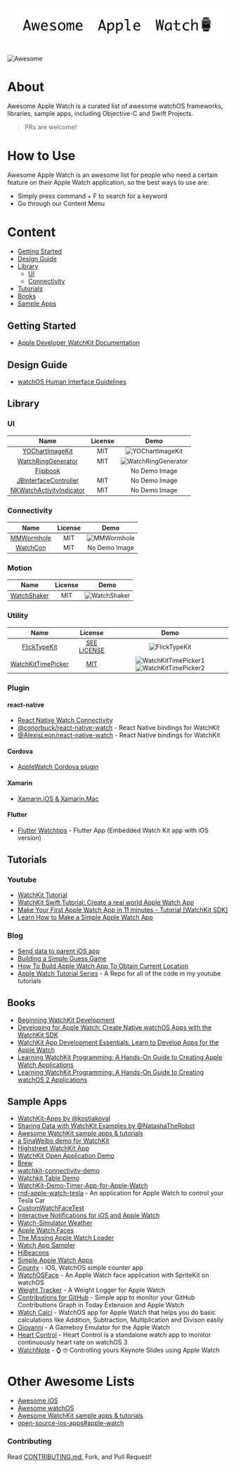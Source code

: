 ![logo](image/awesome-apple-watch.png)

<img src="https://awesome.re/badge.svg" alt="Awesome">

# About

Awesome Apple Watch is a curated list of awesome watchOS frameworks, libraries, sample apps, including Objective-C and Swift Projects.

> PRs are welcome! 

# How to Use

Awesome Apple Watch is an awesome list for people who need a certain feature on their Apple Watch application, so the best ways to use are:

* Simply press command + F to search for a keyword
* Go through our Content Menu

# Content

* [Getting Started](#getting-started)
* [Design Guide](#design-guide)
* [Library](#library)
    * [UI](#ui)
    * [Connectivity](#connectivity)
* [Tutorials](#tutorials)
* [Books](#books)
* [Sample Apps](#sample-apps)

## Getting Started

* [Apple Developer WatchKit Documentation](https://developer.apple.com/documentation/watchkit)

## Design Guide

* [watchOS Human Interface Guidelines](https://developer.apple.com/design/human-interface-guidelines/watchos/overview/themes/)

## Library

### UI

| Name | License | Demo |
|:----:|:-------:|:----:|
| [YOChartImageKit](https://github.com/yasuoza/YOChartImageKit) | MIT | ![YOChartImageKit](https://raw.githubusercontent.com/yasuoza/YOChartImageKit/assets/images/watchos/all.png) |
| [WatchRingGenerator](https://github.com/radianttap/WatchRingGenerator) | MIT | ![WatchRingGenerator](https://github.com/radianttap/WatchRingGenerator/blob/master/screen.png) |
| [Flipbook](https://github.com/frosty/Flipbook) | | No Demo Image |
| [JBInterfaceController](https://github.com/mikeswanson/JBInterfaceController) | MIT | No Demo Image |
| [NKWatchActivityIndicator](https://github.com/NilStack/NKWatchActivityIndicator) | MIT | No Demo Image |

### Connectivity

| Name | License | Demo |
|:----:|:-------:|:----:|
| [MMWormhole](https://github.com/mutualmobile/MMWormhole) | MIT | ![MMWormhole](https://github.com/mutualmobile/MMWormhole/blob/master/MMWormhole.gif) |
| [WatchCon](https://github.com/abdullahselek/WatchCon) | MIT | No Demo Image |

### Motion

| Name | License | Demo |
|:----:|:-------:|:----:|
| [WatchShaker](https://github.com/ezefranca/WatchShaker) | MIT | ![WatchShaker](https://raw.githubusercontent.com/ezefranca/WatchShaker/master/giphy%20(1).gif) |

### Utility

| Name | License | Demo |
|:----:|:-------:|:----:|
| [FlickTypeKit](https://github.com/FlickType/FlickTypeKit) | [SEE LICENSE](https://github.com/FlickType/FlickTypeKit/blob/master/LICENSE.md) | ![FlickTypeKit](https://github.com/FlickType/FlickTypeKit/raw/master/screenshot-header.png) |
| [WatchKitTimePicker](https://github.com/calda/WatchKitTimePicker) | [MIT](https://github.com/calda/WatchKitTimePicker/blob/master/LICENSE) | ![WatchKitTimePicker1](https://github.com/calda/WatchKitTimePicker/raw/master/images/watchkit%20time%20picker%2012hr.gif) ![WatchKitTimePicker2](https://github.com/calda/WatchKitTimePicker/raw/master/images/watchkit%20time%20picker%2024hr.gif)|

### Plugin

#### react-native

* [React Native Watch Connectivity](https://github.com/mtford90/react-native-watch-connectivity)
* [@conorbuck/react-native-watch](https://github.com/conorbuck/react-native-watch) - React Native bindings for WatchKit
* [@AlexisLeon/react-native-watch](https://github.com/AlexisLeon/react-native-watch) - React Native bindings for WatchKit

#### Cordova

* [AppleWatch Cordova plugin](https://github.com/Telerik-Verified-Plugins/AppleWatch)

#### Xamarin

* [Xamarin.iOS & Xamarin.Mac](https://github.com/xamarin/xamarin-macios)

#### Flutter

* [Flutter Watchtips](https://github.com/magnatronus/flutter-watchtips) - Flutter App (Embedded Watch Kit app with iOS version)

## Tutorials

### Youtube

* [WatchKit Tutorial](https://www.youtube.com/watch?v=MAMAqvjPWxo&list=PLveAIogCrRlX2KIm8rfytPArufhV9knnV)
* [WatchKit Swift Tutorial: Create a real world Apple Watch App](https://www.youtube.com/watch?v=sZAT8wNJnF0)
* [Make Your First Apple Watch App in 11 minutes - Tutorial [WatchKit SDK]](https://www.youtube.com/watch?v=MeGArZtbGZ8)
* [Learn How to Make a Simple Apple Watch App](https://www.youtube.com/watch?v=_l393Xm-qsU)

### Blog

* [Send data to parent iOS app](https://kristina.io/send-data-to-parent-ios-app/)
* [Building a Simple Guess Game](https://www.appcoda.com/watchkit-introduction-tutorial/)
* [How To Build Apple Watch App To Obtain Current Location](https://www.spaceotechnologies.com/build-apple-watch-app-watchkit-tutorial/)
* [Apple Watch Tutorial Series](https://github.com/randomite/AppleWatchTutorialSeries) - A Repo for all of the code in my youtube tutorials

## Books

* [Beginning WatchKit Development](https://www.amazon.com/Beginning-WatchKit-Development-Cory-Bohon/dp/1542751438?SubscriptionId=AKIAILSHYYTFIVPWUY6Q&tag=duckduckgo-d-20&linkCode=xm2&camp=2025&creative=165953&creativeASIN=1542751438)
* [Developing for Apple Watch: Create Native watchOS Apps with the WatchKit SDK](https://www.amazon.com/Developing-Apple-Watch-watchOS-WatchKit/dp/168050133X?SubscriptionId=AKIAILSHYYTFIVPWUY6Q&tag=duckduckgo-d-20&linkCode=xm2&camp=2025&creative=165953&creativeASIN=168050133X)
* [WatchKit App Development Essentials: Learn to Develop Apps for the Apple Watch](https://www.amazon.com/WatchKit-App-Development-Essentials-Develop/dp/1512302570?SubscriptionId=AKIAILSHYYTFIVPWUY6Q&tag=duckduckgo-d-20&linkCode=xm2&camp=2025&creative=165953&creativeASIN=1512302570)
* [Learning WatchKit Programming: A Hands-On Guide to Creating Apple Watch Applications](https://www.amazon.com/Learning-WatchKit-Programming-Hands-Applications/dp/0134195442?SubscriptionId=AKIAILSHYYTFIVPWUY6Q&tag=duckduckgo-d-20&linkCode=xm2&camp=2025&creative=165953&creativeASIN=0134195442)
* [Learning WatchKit Programming: A Hands-On Guide to Creating watchOS 2 Applications](https://www.amazon.com/Learning-WatchKit-Programming-Hands-Applications-ebook/dp/B018F3JUFE?SubscriptionId=AKIAILSHYYTFIVPWUY6Q&tag=duckduckgo-d-20&linkCode=xm2&camp=2025&creative=165953&creativeASIN=B018F3JUFE)

## Sample Apps

* [WatchKit-Apps by @kostiakoval](https://github.com/kostiakoval/WatchKit-Apps)
* [Sharing Data with WatchKit Examples by @NatashaTheRobot](https://github.com/NatashaTheRobot/watchkit)
* [Awesome WatchKit sample apps & tutorials](https://github.com/sanketfirodiya/sample-watchkit-apps)
* [a SinaWeibo demo for WatchKit](https://github.com/kof97500/SinaWeibo-WatchKit)
* [Highstreet WatchKit App](https://github.com/GetHighstreet/HighstreetWatchApp)
* [WatchKit Open Application Demo](https://github.com/NatashaTheRobot/WatchKitOpenApplicationDemo)
* [Brew](https://github.com/contentful-graveyard/ContentfulWatchKitExample)
* [watchkit-connectivity-demo](https://github.com/swilliams/watchkit-connectivity-demo)
* [Watchkit Table Demo](https://github.com/NatashaTheRobot/WatchKitTableDemo)
* [WatchKit-Demo-Timer-App-for-Apple-Watch](https://github.com/PaulSolt/WatchKit-Demo-Timer-App-for-Apple-Watch)
* [rnd-apple-watch-tesla](https://github.com/eleks/rnd-apple-watch-tesla) - An application for Apple Watch to control your Tesla Car
* [CustomWatchFaceTest](https://github.com/hamzasood/CustomWatchFaceTest)
* [Interactive Notifications for iOS and Apple Watch](https://github.com/appcelerator-developer-relations/appc-sample-notifywatch)
* [Watch-Simulator Weather](https://github.com/tylersimko/WatchSimulatorWeather)
* [Apple Watch Faces](https://github.com/orff/AppleWatchFaces)
* [The Missing Apple Watch Loader](https://github.com/ezefranca/the-missing-apple-watch-loader)
* [Watch App Sampler](https://github.com/wangyanchang21/Watch-App-Sampler)
* [HiBeacons](https://github.com/nicktoumpelis/HiBeacons)
* [Simple Apple Watch Apps](https://github.com/JoeyTawadrous/Simple-Apple-Watch-Apps)
* [County](https://github.com/ColdGrub1384/County) - iOS, WatchOS simple counter app
* [WatchOSFace](https://github.com/JackLee1071426378/WatchOSFace) - An Apple Watch face application with SpriteKit on watchOS
* [Weight Tracker](https://github.com/Jackson-S/weight-tracker) - A Weight Logger for Apple Watch
* [Contributions for GitHub](https://github.com/JustinFincher/GitHubContributionsiOS) - Simple app to monitor your GitHub Contributions Graph in Today Extension and Apple Watch
* [Watch Calci](https://github.com/vikasrs4u/Watch-Calci) - WatchOS app for Apple Watch that helps you do basic calculations like Addition, Subtraction, Multiplication and Divison easily
* [Giovanni](https://github.com/gabrieloc/GIOVANNI) - A Gameboy Emulator for the Apple Watch
* [Heart Control](https://github.com/thomaspaulmann/HeartControl) - Heart Control is a standalone watch app to monitor continuously heart rate on watchOS 3
* [WatchNote](https://github.com/ezefranca/watchpresenter) - ⌚️ 🤓 Controlling yours Keynote Slides using Apple Watch

# Other Awesome Lists

* [Awesome iOS](https://github.com/vsouza/awesome-ios)
* [Awesome watchOS](https://github.com/yenchenlin/awesome-watchos)
* [Awesome WatchKit sample apps & tutorials](https://github.com/sanketfirodiya/sample-watchkit-apps)
* [open-source-ios-apps#apple-watch](https://github.com/dkhamsing/open-source-ios-apps#apple-watch)

### Contributing

Read [CONTRIBUTING.md](https://github.com/738/awesome-apple-watch/blob/master/CONTRIBUTING.md), Fork, and Pull Request!
